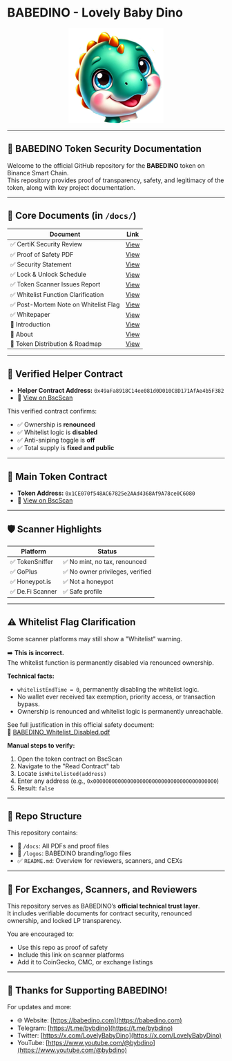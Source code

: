 
# BABEDINO - Lovely Baby Dino

<p align="center">
  <img src="https://raw.githubusercontent.com/babedino/logos/main/dino_baby300.png" alt="BABEDINO Logo" width="220"/>
</p>

---

## 🦖 BABEDINO Token Security Documentation

Welcome to the official GitHub repository for the **BABEDINO** token on Binance Smart Chain.  
This repository provides proof of transparency, safety, and legitimacy of the token, along with key project documentation.

---

## 📄 Core Documents (in `/docs/`)

| Document                                     | Link                                                                 |
|---------------------------------------------|----------------------------------------------------------------------|
| ✅ CertiK Security Review                   | [View](docs/BABEDINO_CertiK_Security_Review.pdf)                     |
| ✅ Proof of Safety PDF                      | [View](docs/BABEDINO_ProofOfSafety.pdf)                              |
| ✅ Security Statement                       | [View](docs/BABEDINO_Token_Security_Statement.pdf)                   |
| ✅ Lock & Unlock Schedule                   | [View](docs/BABEDINO_Lock_Unlock_Schedule.pdf)                       |
| ✅ Token Scanner Issues Report              | [View](docs/BABEDINO_Token_Scanner_Issues_Report.pdf)                |
| ✅ Whitelist Function Clarification         | [View](docs/BABEDINO_Whitelist_Disabled.pdf)                         |
| ✅ Post-Mortem Note on Whitelist Flag       | [View](docs/Post-Mortem%20Note.pdf)                                  |
| ✅ Whitepaper                               | [View](docs/Whitepaper_Lovely_Baby_Dino_BABEDINO.pdf)                |
| 📘 Introduction                             | [View](docs/Introduction.pdf)                                        |
| 📘 About                                     | [View](docs/About.pdf)                                               |
| 📘 Token Distribution & Roadmap             | [View](docs/Token_Distribution_and_Roadmap.pdf)                      |

---

## 🔧 Verified Helper Contract

- **Helper Contract Address:** `0x49aFa8918C14ee081d0D010C8D171AfAe4b5F382`  
- 🔗 [View on BscScan](https://bscscan.com/address/0x49aFa8918C14ee081d0D010C8D171AfAe4b5F382)

This verified contract confirms:
- ✅ Ownership is **renounced**
- ✅ Whitelist logic is **disabled**
- ✅ Anti-sniping toggle is **off**
- ✅ Total supply is **fixed and public**

---

## 🧪 Main Token Contract

- **Token Address:** `0x1CE070f548AC67825e2AAd4368Af9A78ce0C6080`  
- 🔗 [View on BscScan](https://bscscan.com/token/0x1CE070f548AC67825e2AAd4368Af9A78ce0C6080)

---

## 🛡️ Scanner Highlights

| Platform        | Status                          |
|----------------|----------------------------------|
| ✅ TokenSniffer | ✅ No mint, no tax, renounced    |
| ✅ GoPlus       | ✅ No owner privileges, verified |
| ✅ Honeypot.is  | ✅ Not a honeypot                |
| ✅ De.Fi Scanner| ✅ Safe profile                  |

---

## ⚠️ Whitelist Flag Clarification

Some scanner platforms may still show a "Whitelist" warning.

➡️ **This is incorrect.**  
The whitelist function is permanently disabled via renounced ownership.

**Technical facts:**
- `whitelistEndTime = 0`, permanently disabling the whitelist logic.
- No wallet ever received tax exemption, priority access, or transaction bypass.
- Ownership is renounced and whitelist logic is permanently unreachable.

See full justification in this official safety document:  
📄 [BABEDINO_Whitelist_Disabled.pdf](docs/BABEDINO_Whitelist_Disabled.pdf)

**Manual steps to verify:**
1. Open the token contract on BscScan
2. Navigate to the "Read Contract" tab
3. Locate `isWhitelisted(address)`
4. Enter any address (e.g., `0x0000000000000000000000000000000000000000`)
5. Result: `false`

---

## 📂 Repo Structure

This repository contains:
- 📁 `/docs`: All PDFs and proof files  
- 📁 `/logos`: BABEDINO branding/logo files  
- ✅ `README.md`: Overview for reviewers, scanners, and CEXs

---

## 📣 For Exchanges, Scanners, and Reviewers

This repository serves as BABEDINO’s **official technical trust layer**.  
It includes verifiable documents for contract security, renounced ownership, and locked LP transparency.

You are encouraged to:
- Use this repo as proof of safety
- Include this link on scanner platforms
- Add it to CoinGecko, CMC, or exchange listings

---

## 🙏 Thanks for Supporting BABEDINO!

For updates and more:
- 🌐 Website: [https://babedino.com](https://babedino.com)
- Telegram: [https://t.me/bybdino](https://t.me/bybdino)
- Twitter: [https://x.com/LovelyBabyDino](https://x.com/LovelyBabyDino)
- YouTube: [https://www.youtube.com/@bybdino](https://www.youtube.com/@bybdino)

